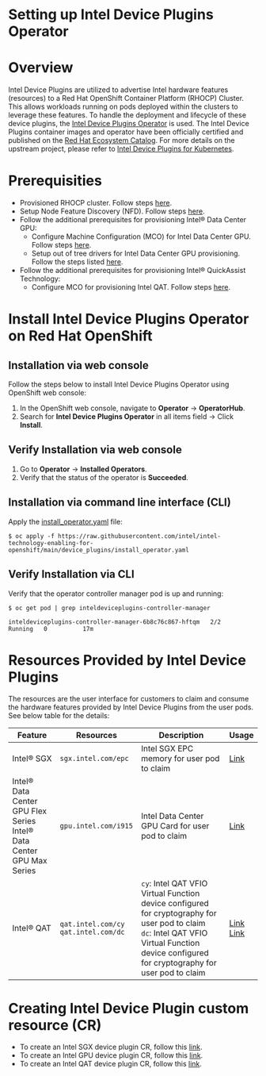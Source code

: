 # Setting up Intel Device Plugins Operator 

# Overview
Intel Device Plugins are utilized to advertise Intel hardware features (resources) to a Red Hat OpenShift Container Platform (RHOCP) Cluster. This allows workloads running on pods deployed within the clusters to leverage these features. To handle the deployment and lifecycle of these device plugins, the [Intel Device Plugins Operator](https://catalog.redhat.com/software/container-stacks/detail/61e9f2d7b9cdd99018fc5736) is used. The Intel Device Plugins container images and operator have been officially certified and published on the [Red Hat Ecosystem Catalog](https://catalog.redhat.com/software/container-stacks/detail/61e9f2d7b9cdd99018fc5736). For more details on the upstream project, please refer to [Intel Device Plugins for Kubernetes](https://github.com/intel/intel-device-plugins-for-kubernetes).  

# Prerequisities
- Provisioned RHOCP cluster. Follow steps [here](/README.md).
- Setup Node Feature Discovery (NFD). Follow steps [here](/nfd/README.md).
- Follow the additional prerequisites for provisioning Intel® Data Center GPU: 
    - Configure Machine Configuration (MCO) for Intel Data Center GPU. Follow steps [here](/machine_configuration/README.md#machine-configuration-for-intel®-data-center-gpu).
    - Setup out of tree drivers for Intel Data Center GPU provisioning. Follow the steps listed [here](/kmmo/README.md). 
- Follow the additional prerequisites for provisioning Intel® QuickAssist Technology: 
    - Configure MCO for provisioning Intel QAT. Follow steps [here](/machine_configuration/README.md#machine-configuration-for-provisioning-intel-qat).

# Install Intel Device Plugins Operator on Red Hat OpenShift
## Installation via web console
Follow the steps below to install Intel Device Plugins Operator using OpenShift web console:
1.	In the OpenShift web console, navigate to **Operator** -> **OperatorHub**.
2.	Search for **Intel Device Plugins Operator** in all items field -> Click **Install**.
## Verify Installation via web console
1.	Go to **Operator** -> **Installed Operators**.
2.	Verify that the status of the operator is **Succeeded**.

## Installation via command line interface (CLI)
Apply the [install_operator.yaml](/device_plugins/install_operator.yaml) file:
```
$ oc apply -f https://raw.githubusercontent.com/intel/intel-technology-enabling-for-openshift/main/device_plugins/install_operator.yaml
```

## Verify Installation via CLI
Verify that the operator controller manager pod is up and running:
```
$ oc get pod | grep inteldeviceplugins-controller-manager

inteldeviceplugins-controller-manager-6b8c76c867-hftqm   2/2     Running   0          17m
```

# Resources Provided by Intel Device Plugins
The resources are the user interface for customers to claim and consume the hardware features provided by Intel Device Plugins from the user pods. See below table for the details:

| Feature | Resources | Description | Usage |
| ------- | --------- | ----------- | ----- |
| Intel® SGX | `sgx.intel.com/epc` | Intel SGX EPC memory for user pod to claim | [Link](https://github.com/intel/intel-technology-enabling-for-openshift/blob/64a6c86f3be25459c14ea988e892f9f5d873a8ca/tests/l2/sgx/sgx_job.yaml#L21) |
| Intel® Data Center GPU Flex Series </br> Intel® Data Center GPU Max Series | `gpu.intel.com/i915 ` | Intel Data Center GPU Card for user pod to claim | [Link](https://github.com/intel/intel-technology-enabling-for-openshift/blob/main/device_plugins/deploy_gpu.md#using-intel-data-center-gpu-resource-exclusively) |
| Intel® QAT | `qat.intel.com/cy` </br> `qat.intel.com/dc` | `cy`: Intel QAT VFIO Virtual Function device configured for cryptography for user pod to claim </br> `dc`: Intel QAT VFIO Virtual Function device configured for cryptography for user pod to claim | [Link](https://github.com/intel/intel-technology-enabling-for-openshift/blob/main/tests/l2/qat/qatlib_job.yaml#L24) </br> [Link](https://github.com/intel/intel-technology-enabling-for-openshift/blob/main/tests/l2/qat/qatlib_job.yaml#L28) |


# Creating Intel Device Plugin custom resource (CR)
- To create an Intel SGX device plugin CR, follow this [link](/device_plugins/deploy_sgx.md).
- To create an Intel GPU device plugin CR, follow this [link](/device_plugins/deploy_gpu.md).
- To create an Intel QAT device plugin CR, follow this [link](/device_plugins/deploy_qat.md).
